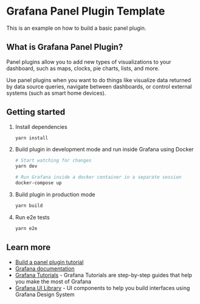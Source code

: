 # Grafana Panel Plugin Template

This is an example on how to build a basic panel plugin.

## What is Grafana Panel Plugin?

Panel plugins allow you to add new types of visualizations to your dashboard, such as maps, clocks, pie charts, lists, and more.

Use panel plugins when you want to do things like visualize data returned by data source queries, navigate between dashboards, or control external systems (such as smart home devices).

## Getting started

1. Install dependencies

   ```bash
   yarn install
   ```

2. Build plugin in development mode and run inside Grafana using Docker

   ```bash
   # Start watching for changes
   yarn dev

   # Run Grafana inside a docker container in a separate session
   docker-compose up
   ```

3. Build plugin in production mode

   ```bash
   yarn build
   ```

4. Run e2e tests

   ```bash
   yarn e2e
   ```

## Learn more

- [Build a panel plugin tutorial](https://grafana.com/tutorials/build-a-panel-plugin/)
- [Grafana documentation](https://grafana.com/docs/)
- [Grafana Tutorials](https://grafana.com/tutorials/) - Grafana Tutorials are step-by-step guides that help you make the most of Grafana
- [Grafana UI Library](https://developers.grafana.com/ui) - UI components to help you build interfaces using Grafana Design System
